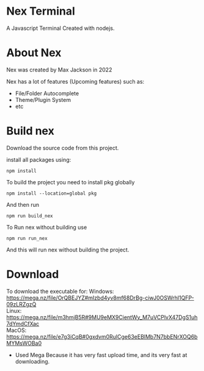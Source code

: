 # Nex Terminal
A Javascript Terminal Created with nodejs.

# About Nex
Nex was created by Max Jackson in 2022

Nex has a lot of features (Upcoming features) such as:
  - File/Folder Autocomplete
  - Theme/Plugin System
  - etc
  
# Build nex
Download the source code from this project.  

install all packages using:
```
npm install
```

To build the project you need to install pkg globally
```
npm install --location=global pkg
```
And then run
```
npm run build_nex
```

To Run nex without building use
```
npm run run_nex
```
And this will run nex without building the project.

# Download
To download the executable for:
Windows: https://mega.nz/file/OrQBEJYZ#mIzbd4yv8mf68DrBg-ciwJ0OSWrhl1QFP-09zLRZgzQ  
Linux: https://mega.nz/file/m3hmjB5R#9MU9eMX9CientWy_M7uVCPlvX47DgS1uh7dYmdCfXac  
MacOS: https://mega.nz/file/e7g3iCqB#0gxdvm0RulCge63eEBlMb7N7bbENrXOQ6bMYMsWOBa0  
- Used Mega Because it has very fast upload time, and its very fast at downloading.
